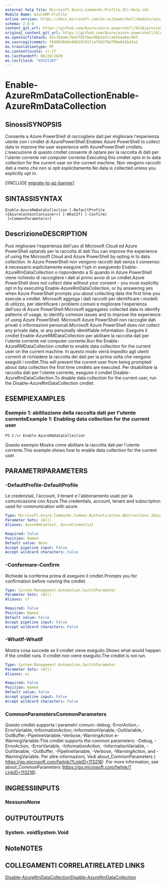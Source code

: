 ```yaml
---
external help file: Microsoft.Azure.Commands.Profile.dll-Help.xml
Module Name: AzureRM.Profile
online version: https://docs.microsoft.com/en-us/powershell/module/azurerm.profile/enable-azurermdatacollection
schema: 2.0.0
content_git_url: https://github.com/Azure/azure-powershell/blob/preview/src/ResourceManager/Profile/Commands.Profile/help/Enable-AzureRmDataCollection.md
original_content_git_url: https://github.com/Azure/azure-powershell/blob/preview/src/ResourceManager/Profile/Commands.Profile/help/Enable-AzureRmDataCollection.md
ms.openlocfilehash: 83c7bda6c7b41f857bac9b63afcca07baa6ecd93
ms.sourcegitcommit: f599b50d5e980197d1fca769378df90a842b42a1
ms.translationtype: MT
ms.contentlocale: it-IT
ms.lasthandoff: 08/20/2020
ms.locfileid: "93521307"
---
```

# <span data-ttu-id="5c2d6-101">Enable-AzureRmDataCollection</span><span class="sxs-lookup"><span data-stu-id="5c2d6-101">Enable-AzureRmDataCollection</span></span>

## <span data-ttu-id="5c2d6-102">Sinossi</span><span class="sxs-lookup"><span data-stu-id="5c2d6-102">SYNOPSIS</span></span>
<span data-ttu-id="5c2d6-103">Consente a Azure PowerShell di raccogliere dati per migliorare l'esperienza utente con i cmdlet di AzurePowerShell.</span><span class="sxs-lookup"><span data-stu-id="5c2d6-103">Enables Azure PowerShell to collect data to improve the user experience with AzurePowerShell cmdlets.</span></span>
<span data-ttu-id="5c2d6-104">L'esecuzione di questo cmdlet consente di optare per la raccolta di dati per l'utente corrente nel computer corrente.</span><span class="sxs-lookup"><span data-stu-id="5c2d6-104">Executing this cmdlet opts in to data collection for the current user on the current machine.</span></span>
<span data-ttu-id="5c2d6-105">Non vengono raccolti dati a meno che non si opti esplicitamente.</span><span class="sxs-lookup"><span data-stu-id="5c2d6-105">No data is collected unless you explicitly opt in.</span></span>

[!INCLUDE [migrate-to-az-banner](../../includes/migrate-to-az-banner.md)]

## <span data-ttu-id="5c2d6-106">SINTASSI</span><span class="sxs-lookup"><span data-stu-id="5c2d6-106">SYNTAX</span></span>

```
Enable-AzureRmDataCollection [-DefaultProfile <IAzureContextContainer>] [-WhatIf] [-Confirm]
 [<CommonParameters>]
```

## <span data-ttu-id="5c2d6-107">Descrizione</span><span class="sxs-lookup"><span data-stu-id="5c2d6-107">DESCRIPTION</span></span>
<span data-ttu-id="5c2d6-108">Puoi migliorare l'esperienza dell'uso di Microsoft Cloud ed Azure PowerShell optando per la raccolta di dati.</span><span class="sxs-lookup"><span data-stu-id="5c2d6-108">You can improve the experience of using the Microsoft Cloud and Azure PowerShell by opting in to data collection.</span></span>
<span data-ttu-id="5c2d6-109">In Azure PowerShell non vengono raccolti dati senza il consenso: è necessario esplicitamente eseguire l'opt-in eseguendo Enable-AzureRmDataCollection o rispondendo a Sì quando in Azure PowerShell viene richiesto di raccogliere i dati al primo avvio di un cmdlet.</span><span class="sxs-lookup"><span data-stu-id="5c2d6-109">Azure PowerShell does not collect data without your consent - you must explicitly opt in by executing Enable-AzureRmDataCollection, or by answering yes when Azure PowerShell prompts you about collecting data the first time you execute a cmdlet.</span></span>
<span data-ttu-id="5c2d6-110">Microsoft aggrega i dati raccolti per identificare i modelli di utilizzo, per identificare i problemi comuni e migliorare l'esperienza dell'uso di Azure PowerShell.</span><span class="sxs-lookup"><span data-stu-id="5c2d6-110">Microsoft aggregates collected data to identify patterns of usage, to identify common issues and to improve the experience of using Azure PowerShell.</span></span>
<span data-ttu-id="5c2d6-111">Microsoft Azure PowerShell non raccoglie dati privati o informazioni personali.</span><span class="sxs-lookup"><span data-stu-id="5c2d6-111">Microsoft Azure PowerShell does not collect any private data, or any personally identifiable information.</span></span>
<span data-ttu-id="5c2d6-112">Eseguire il cmdlet Enable-AzureRMDataCollection per abilitare la raccolta dati per l'utente corrente nel computer corrente.</span><span class="sxs-lookup"><span data-stu-id="5c2d6-112">Run the Enable-AzureRMDataCollection cmdlet to enable data collection for the current user on the current machine.</span></span>
<span data-ttu-id="5c2d6-113">In questo modo verrà impedito agli utenti correnti di richiedere la raccolta dei dati per la prima volta che vengono eseguiti i cmdlet.</span><span class="sxs-lookup"><span data-stu-id="5c2d6-113">This will prevent the current user from being prompted about data collection the first time cmdlets are executed.</span></span>
<span data-ttu-id="5c2d6-114">Per disabilitare la raccolta dati per l'utente corrente, eseguire il cmdlet Disable-AzureRmDataCollection.</span><span class="sxs-lookup"><span data-stu-id="5c2d6-114">To disable data collection for the current user, run the Disable-AzureRmDataCollection cmdlet.</span></span>

## <span data-ttu-id="5c2d6-115">ESEMPI</span><span class="sxs-lookup"><span data-stu-id="5c2d6-115">EXAMPLES</span></span>

### <span data-ttu-id="5c2d6-116">Esempio 1: abilitazione della raccolta dati per l'utente corrente</span><span class="sxs-lookup"><span data-stu-id="5c2d6-116">Example 1: Enabling data collection for the current user</span></span>
```
PS C:\> Enable-AzureRmDataCollection
```

<span data-ttu-id="5c2d6-117">Questo esempio Mostra come abilitare la raccolta dati per l'utente corrente.</span><span class="sxs-lookup"><span data-stu-id="5c2d6-117">This example shows how to enable data collection for the current user.</span></span>

## <span data-ttu-id="5c2d6-118">PARAMETRI</span><span class="sxs-lookup"><span data-stu-id="5c2d6-118">PARAMETERS</span></span>

### <span data-ttu-id="5c2d6-119">-DefaultProfile</span><span class="sxs-lookup"><span data-stu-id="5c2d6-119">-DefaultProfile</span></span>
<span data-ttu-id="5c2d6-120">Le credenziali, l'account, il tenant e l'abbonamento usati per la comunicazione con Azure.</span><span class="sxs-lookup"><span data-stu-id="5c2d6-120">The credentials, account, tenant and subscription used for communication with azure.</span></span>

```yaml
Type: Microsoft.Azure.Commands.Common.Authentication.Abstractions.IAzureContextContainer
Parameter Sets: (All)
Aliases: AzureRmContext, AzureCredential

Required: False
Position: Named
Default value: None
Accept pipeline input: False
Accept wildcard characters: False
```

### <span data-ttu-id="5c2d6-121">-Confermare</span><span class="sxs-lookup"><span data-stu-id="5c2d6-121">-Confirm</span></span>
<span data-ttu-id="5c2d6-122">Richiede la conferma prima di eseguire il cmdlet.</span><span class="sxs-lookup"><span data-stu-id="5c2d6-122">Prompts you for confirmation before running the cmdlet.</span></span>

```yaml
Type: System.Management.Automation.SwitchParameter
Parameter Sets: (All)
Aliases: cf

Required: False
Position: Named
Default value: False
Accept pipeline input: False
Accept wildcard characters: False
```

### <span data-ttu-id="5c2d6-123">-WhatIf</span><span class="sxs-lookup"><span data-stu-id="5c2d6-123">-WhatIf</span></span>
<span data-ttu-id="5c2d6-124">Mostra cosa succede se il cmdlet viene eseguito.</span><span class="sxs-lookup"><span data-stu-id="5c2d6-124">Shows what would happen if the cmdlet runs.</span></span> <span data-ttu-id="5c2d6-125">Il cmdlet non viene eseguito.</span><span class="sxs-lookup"><span data-stu-id="5c2d6-125">The cmdlet is not run.</span></span>

```yaml
Type: System.Management.Automation.SwitchParameter
Parameter Sets: (All)
Aliases: wi

Required: False
Position: Named
Default value: False
Accept pipeline input: False
Accept wildcard characters: False
```

### <span data-ttu-id="5c2d6-126">CommonParameters</span><span class="sxs-lookup"><span data-stu-id="5c2d6-126">CommonParameters</span></span>
<span data-ttu-id="5c2d6-127">Questo cmdlet supporta i parametri comuni:-debug,-ErrorAction,-ErrorVariable,-InformationAction,-InformationVariable,-OutVariable,-OutBuffer,-PipelineVariable,-Verbose,-WarningAction e-WarningVariable.</span><span class="sxs-lookup"><span data-stu-id="5c2d6-127">This cmdlet supports the common parameters: -Debug, -ErrorAction, -ErrorVariable, -InformationAction, -InformationVariable, -OutVariable, -OutBuffer, -PipelineVariable, -Verbose, -WarningAction, and -WarningVariable.</span></span> <span data-ttu-id="5c2d6-128">Per altre informazioni, Vedi about_CommonParameters ( https://go.microsoft.com/fwlink/?LinkID=113216) .</span><span class="sxs-lookup"><span data-stu-id="5c2d6-128">For more information, see about_CommonParameters (https://go.microsoft.com/fwlink/?LinkID=113216).</span></span>

## <span data-ttu-id="5c2d6-129">INGRESSI</span><span class="sxs-lookup"><span data-stu-id="5c2d6-129">INPUTS</span></span>

### <span data-ttu-id="5c2d6-130">Nessuno</span><span class="sxs-lookup"><span data-stu-id="5c2d6-130">None</span></span>

## <span data-ttu-id="5c2d6-131">OUTPUT</span><span class="sxs-lookup"><span data-stu-id="5c2d6-131">OUTPUTS</span></span>

### <span data-ttu-id="5c2d6-132">System. void</span><span class="sxs-lookup"><span data-stu-id="5c2d6-132">System.Void</span></span>

## <span data-ttu-id="5c2d6-133">Note</span><span class="sxs-lookup"><span data-stu-id="5c2d6-133">NOTES</span></span>

## <span data-ttu-id="5c2d6-134">COLLEGAMENTI CORRELATI</span><span class="sxs-lookup"><span data-stu-id="5c2d6-134">RELATED LINKS</span></span>

[<span data-ttu-id="5c2d6-135">Disable-AzureRmDataCollection</span><span class="sxs-lookup"><span data-stu-id="5c2d6-135">Disable-AzureRmDataCollection</span></span>](./Disable-AzureRmDataCollection.md)

